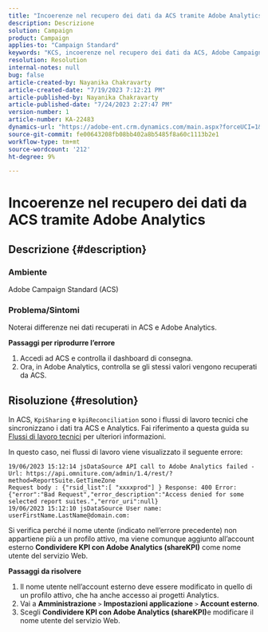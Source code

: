```yaml
---
title: "Incoerenze nel recupero dei dati da ACS tramite Adobe Analytics"
description: Descrizione
solution: Campaign
product: Campaign
applies-to: "Campaign Standard"
keywords: "KCS, incoerenze nel recupero dei dati da ACS, Adobe Campaign Standard, Adobe Analytics, condividere KPI con Adobe Analytics"
resolution: Resolution
internal-notes: null
bug: false
article-created-by: Nayanika Chakravarty
article-created-date: "7/19/2023 7:12:21 PM"
article-published-by: Nayanika Chakravarty
article-published-date: "7/24/2023 2:27:47 PM"
version-number: 1
article-number: KA-22483
dynamics-url: "https://adobe-ent.crm.dynamics.com/main.aspx?forceUCI=1&pagetype=entityrecord&etn=knowledgearticle&id=f3f9052e-6826-ee11-9966-6045bd006c82"
source-git-commit: fe00643208fb08bb402a8b5485f8a60c1113b2e1
workflow-type: tm+mt
source-wordcount: '212'
ht-degree: 9%

---
```


# Incoerenze nel recupero dei dati da ACS tramite Adobe Analytics

## Descrizione {#description}


### Ambiente

Adobe Campaign Standard (ACS)

### Problema/Sintomi

Noterai differenze nei dati recuperati in ACS e Adobe Analytics.

<b>Passaggi per riprodurre l’errore</b>

1. Accedi ad ACS e controlla il dashboard di consegna.
2. Ora, in Adobe Analytics, controlla se gli stessi valori vengono recuperati da ACS.



## Risoluzione {#resolution}


In ACS, `KpiSharing` e `kpiReconciliation` sono i flussi di lavoro tecnici che sincronizzano i dati tra ACS e Analytics. Fai riferimento a questa guida su [Flussi di lavoro tecnici](https://experienceleague.adobe.com/docs/campaign-standard/using/administrating/application-settings/technical-workflows.html?lang=it) per ulteriori informazioni.

In questo caso, nei flussi di lavoro viene visualizzato il seguente errore:


```
19/06/2023 15:12:14 jsDataSource API call to Adobe Analytics failed - Url: https://api.omniture.com/admin/1.4/rest/?method=ReportSuite.GetTimeZone
Request body : {"rsid_list":[ "xxxxprod"] } Response: 400 Error: {"error":"Bad Request","error_description":"Access denied for some selected report suites.","error_uri":null}
19/06/2023 15:12:10 jsDataSource User name: userFirstName.LastName@domain.com:
```


Si verifica perché il nome utente (indicato nell’errore precedente) non appartiene più a un profilo attivo, ma viene comunque aggiunto all’account esterno <b>Condividere KPI con Adobe Analytics (shareKPI)</b> come nome utente del servizio Web.

<b>Passaggi da risolvere</b>

1. Il nome utente nell’account esterno deve essere modificato in quello di un profilo attivo, che ha anche accesso ai progetti Analytics.
2. Vai a <b>Amministrazione</b> `>`  <b>Impostazioni applicazione</b> `>`  <b>Account esterno</b>.
3. Scegli <b>Condividere KPI con Adobe Analytics (shareKPI)</b>e modificare il nome utente del servizio Web.


